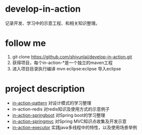 # develop-in-action
记录开发、学习中的示意工程、和相关知识整理。

# follow me

  1. git clone https://github.com/shiyunlai/develop-in-action.git
  1. 获得项目，每个in-action-*是一个独立的maven工程
  1. 进入项目目录执行编译
        mvn eclipse:eclipse
        导入eclipse

# project description

* [in-action-pattern](./in-action-pattern/README.MD)  对设计模式的学习整理
* in-action-redis  对redis知识及使用方式的示意例子
* [in-action-springboot](./in-action-springboot/README.MD) 对Spring boot的学习整理
* [in-action-springmvc](./in-action-springmvc/README.MD) 对Spring MVC知识点收集及开发示意
* [in-action-executor](./in-action-executor/README.MD) 实践java多线程中的特性，以及使用场景举例
